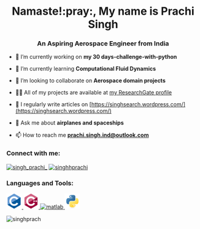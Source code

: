 <h1 align="center">Namaste!:pray:, My name is Prachi Singh</h1>
<h3 align="center">An Aspiring Aerospace Engineer from India</h3>

- 🔭 I’m currently working on **my 30 days-challenge-with-python**

- 🌱 I’m currently learning **Computational Fluid Dynamics**

- 👯 I’m looking to collaborate on **Aerospace domain projects**

- 👨‍💻 All of my projects are available at [my ResearchGate profile](https://www.researchgate.net/profile/Prachi-Singh-39)

- 📝 I regularly write articles on [https://singhsearch.wordpress.com/](https://singhsearch.wordpress.com/)

- 💬 Ask me about **airplanes and spaceships**

- 📫 How to reach me **prachi.singh.ind@outlook.com**

<h3 align="left">Connect with me:</h3>
<p align="left">
<a href="https://twitter.com/singh_prachi_" target="blank"><img align="center" src="https://raw.githubusercontent.com/rahuldkjain/github-profile-readme-generator/master/src/images/icons/Social/twitter.svg" alt="singh_prachi_" height="30" width="40" /></a>
<a href="https://linkedin.com/in/singhhprachi" target="blank"><img align="center" src="https://raw.githubusercontent.com/rahuldkjain/github-profile-readme-generator/master/src/images/icons/Social/linked-in-alt.svg" alt="singhhprachi" height="30" width="40" /></a>
</p>

<h3 align="left">Languages and Tools:</h3>
<p align="left"> <a href="https://www.cprogramming.com/" target="_blank" rel="noreferrer"> <img src="https://raw.githubusercontent.com/devicons/devicon/master/icons/c/c-original.svg" alt="c" width="40" height="40"/> </a> <a href="https://www.w3schools.com/cpp/" target="_blank" rel="noreferrer"> <img src="https://raw.githubusercontent.com/devicons/devicon/master/icons/cplusplus/cplusplus-original.svg" alt="cplusplus" width="40" height="40"/> </a> <a href="https://www.mathworks.com/" target="_blank" rel="noreferrer"> <img src="https://upload.wikimedia.org/wikipedia/commons/2/21/Matlab_Logo.png" alt="matlab" width="40" height="40"/> </a> <a href="https://www.python.org" target="_blank" rel="noreferrer"> <img src="https://raw.githubusercontent.com/devicons/devicon/master/icons/python/python-original.svg" alt="python" width="40" height="40"/> </a> </p>

<p><img align="center" src="https://github-readme-stats.vercel.app/api/top-langs?username=singhprach&show_icons=true&locale=en&layout=compact" alt="singhprach" /></p>



<!---
SinghPrach/SinghPrach is a ✨ special ✨ repository because its `README.md` (this file) appears on your GitHub profile.
You can click the Preview link to take a look at your changes.
--->

